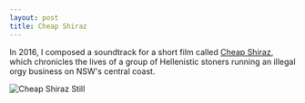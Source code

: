 ```yaml
---
layout: post
title: Cheap Shiraz
---
```


In 2016, I composed a soundtrack for a short film called [Cheap Shiraz](https://www.facebook.com/cheapshiraz/), which chronicles the lives of a group of Hellenistic stoners running an illegal orgy business on NSW's central coast.

![Cheap Shiraz Still](https://scontent.fbne1-1.fna.fbcdn.net/v/t31.0-8/14633661_1793796904226806_6314152845497392862_o.jpg?oh=eacae45a7bde4c07466dee5c550a62b0&oe=5B18D990)
